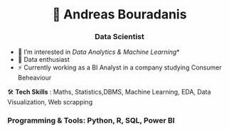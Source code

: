 <h1 align="center">👋 Andreas Bouradanis</h1>
<h3 align="center">Data Scientist</h3>

<p></p>

- 👀 I’m interested in *Data Analytics & Machine Learning**
- 🌱 Data enthusiast
- ⚡ Currently working as a BI Analyst in a company studying Consumer Beheaviour 
  
🛠️ **Tech Skills** : Maths, Statistics,DBMS, Machine Learning, EDA, Data Visualization, Web scrapping
<h3 align="left">Programming & Tools: Python, R, SQL, Power BI</h3>



